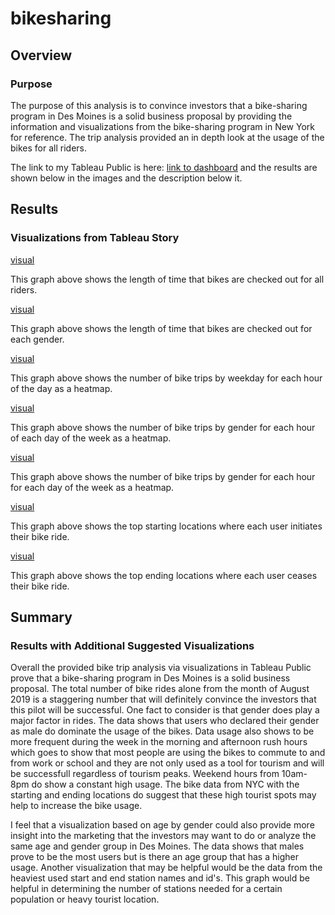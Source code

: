 # bikesharing

## Overview

### Purpose

The purpose of this analysis is to convince investors that a bike-sharing program in Des Moines is a solid business proposal by providing the information and visualizations from the bike-sharing program in New York for reference. The trip analysis provided an in depth look at the usage of the bikes for all riders. 

The link to my Tableau Public is here:
[link to dashboard](https://public.tableau.com/profile/mylissa.jacobo#!/)
and the results are shown below in the images and the description below it.

## Results

### Visualizations from Tableau Story

[visual](1img_url)

This graph above shows the length of time that bikes are checked out for all riders. 

[visual](2img_url)

This graph above shows the length of time that bikes are checked out for each gender.

[visual](3img_url)

This graph above shows the number of bike trips by weekday for each hour of the day as a heatmap.

[visual](4img_url)

This graph above shows the number of bike trips by gender for each hour of each day of the week as a heatmap.

[visual](5img_url)

This graph above shows the number of bike trips by gender for each hour for each day of the week as a heatmap.

[visual](6img_url)

This graph above shows the top starting locations where each user initiates their bike ride.

[visual](7img_url)

This graph above shows the top ending locations where each user ceases their bike ride.

## Summary

### Results with Additional Suggested Visualizations 

Overall the provided bike trip analysis via visualizations in Tableau Public prove that a bike-sharing program in Des Moines is a solid business proposal. The total number of bike rides alone from the month of August 2019 is a staggering number that will definitely convince the investors that this pilot will be successful. One fact to consider is that gender does play a major factor in rides. The data shows that users who declared their gender as male do dominate the usage of the bikes. Data usage also shows to be more frequent during the week in the morning and afternoon rush hours which goes to show that most people are using the bikes to commute to and from work or school and they are not only used as a tool for tourism and will be successfull regardless of tourism peaks. Weekend hours from 10am-8pm do show a constant high usage. The bike data from NYC with the starting and ending locations do suggest that these high tourist spots may help to increase the bike usage. 

I feel that a visualization based on age by gender could also provide more insight into the marketing that the investors may want to do or analyze the same age and gender group in Des Moines. The data shows that males prove to be the most users but is there an age group that has a higher usage. Another visualization that may be helpful would be the data from the heaviest used start and end station names and id's. This graph would be helpful in determining the number of stations needed for a certain population or heavy tourist location. 